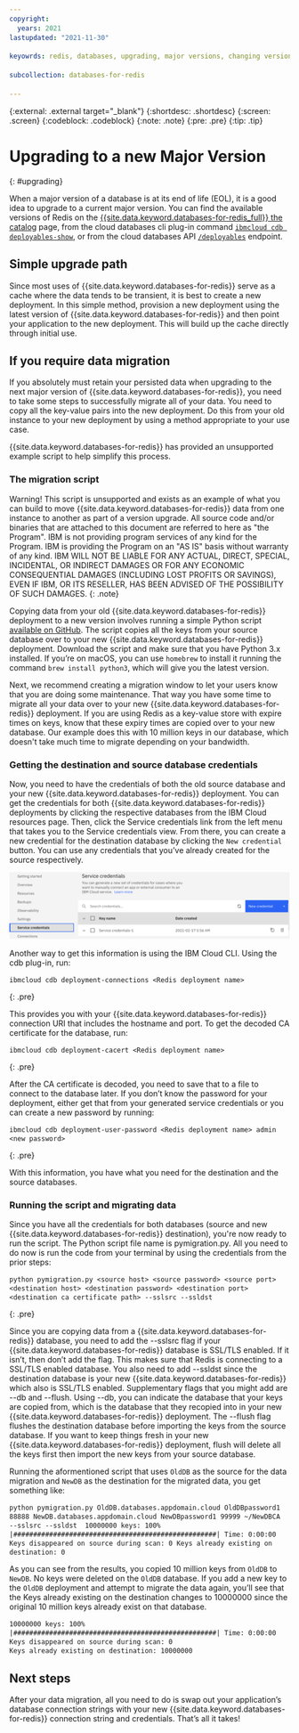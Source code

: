 ```yaml
---
copyright:
  years: 2021
lastupdated: "2021-11-30"

keyowrds: redis, databases, upgrading, major versions, changing versions

subcollection: databases-for-redis

---
```


{:external: .external target="_blank"}
{:shortdesc: .shortdesc}
{:screen: .screen}
{:codeblock: .codeblock}
{:note: .note}
{:pre: .pre}
{:tip: .tip}


# Upgrading to a new Major Version
{: #upgrading}

When a major version of a database is at its end of life (EOL), it is a good idea to upgrade to a current major version. You can find the available versions of Redis on the [{{site.data.keyword.databases-for-redis_full}} the catalog](https://cloud.ibm.com/catalog/databases-for-redis) page, from the cloud databases cli plug-in command [`ibmcloud cdb deployables-show`](/docs/databases-cli-plugin?topic=databases-cli-plugin-cdb-reference#deployables-show), or from the cloud databases API [`/deployables`](https://cloud.ibm.com/apidocs/cloud-databases-api#get-all-deployable-databases) endpoint.

## Simple upgrade path
Since most uses of {{site.data.keyword.databases-for-redis}} serve as a cache where the data tends to be transient, it is best to create a new deployment. In this simple method, provision a new deployment using the latest version of {{site.data.keyword.databases-for-redis}} and then point your application to the new deployment. This will build up the cache directly through initial use. 

## If you require data migration

If you absolutely must retain your persisted data when upgrading to the next major version of {{site.data.keyword.databases-for-redis}}, you need to take some steps to successfully migrate all of your data. You need to copy all the key-value pairs into the new deployment. Do this from your old instance to your new deployment by using a method appropriate to your use case.

{{site.data.keyword.databases-for-redis}} has provided an unsupported example script to help simplify this process. 

### The migration script

Warning! This script is unsupported and exists as an example of what you can build to move {{site.data.keyword.databases-for-redis}} data from one instance to another as part of a version upgrade. All source code and/or binaries that are attached to this document are referred to here as "the Program". IBM is not providing program services of any kind for the Program. IBM is providing the Program on an "AS IS" basis without warranty of any kind. IBM WILL NOT BE LIABLE FOR ANY ACTUAL, DIRECT, SPECIAL, INCIDENTAL, OR INDIRECT DAMAGES OR FOR ANY ECONOMIC CONSEQUENTIAL DAMAGES (INCLUDING LOST PROFITS OR SAVINGS), EVEN IF IBM, OR ITS RESELLER, HAS BEEN ADVISED OF THE POSSIBILITY OF SUCH DAMAGES.
{: .note}

Copying data from your old {{site.data.keyword.databases-for-redis}} deployment to a new version involves running a simple Python script [available on GitHub](https://github.com/IBM-Cloud/clouddatabases-migration-examples/blob/master/redis/redis_migration.py). The script copies all the keys from your source database over to your new {{site.data.keyword.databases-for-redis}} deployment. Download the script and make sure that you have Python 3.x installed. If you’re on macOS, you can use `homebrew` to install it running the command `brew install python3`, which will give you the latest version.

Next, we recommend creating a migration window to let your users know that you are doing some maintenance. That way you have some time to migrate all your data over to your new {{site.data.keyword.databases-for-redis}} deployment. If you are using Redis as a key-value store with expire times on keys, know that these expiry times are copied over to your new database. Our example does this with 10 million keys in our database, which doesn't take much time to migrate depending on your bandwidth.

### Getting the destination and source database credentials
Now, you need to have the credentials of both the old source database and your new {{site.data.keyword.databases-for-redis}} deployment. You can get the credentials for both {{site.data.keyword.databases-for-redis}} deployments by clicking the respective databases from the IBM Cloud resources page. Then, click the Service credentials link from the left menu that takes you to the Service credentials view. From there, you can create a new credential for the destination database by clicking the `New credential` button. You can use any credentials that you’ve already created for the source respectively.

![Service credentials view](images/service-credentials.png)

Another way to get this information is using the IBM Cloud CLI. Using the cdb plug-in, run:

```
ibmcloud cdb deployment-connections <Redis deployment name>
```
{: .pre}

This provides you with your {{site.data.keyword.databases-for-redis}} connection URI that includes the hostname and port. To get the decoded CA certificate for the database, run:
```
ibmcloud cdb deployment-cacert <Redis deployment name>
```
{: .pre}

After the CA certificate is decoded, you need to save that to a file to connect to the database later. If you don’t know the password for your deployment, either get that from your generated service credentials or you can create a new password by running:
```
ibmcloud cdb deployment-user-password <Redis deployment name> admin <new password>
```
{: .pre}

With this information, you have what you need for the destination and the source databases.

### Running the script and migrating data
Since you have all the credentials for both databases (source and new {{site.data.keyword.databases-for-redis}} destination), you're now ready to run the script. The Python script file name is pymigration.py. All you need to do now is run the code from your terminal by using the credentials from the prior steps:
```
python pymigration.py <source host> <source password> <source port>
<destination host> <destination password> <destination port>
<destination ca certificate path> --sslsrc --ssldst
```
{: .pre}

Since you are copying data from a {{site.data.keyword.databases-for-redis}} database, you need to add the --sslsrc flag if your {{site.data.keyword.databases-for-redis}} database is SSL/TLS enabled. If it isn’t, then don’t add the flag. This makes sure that Redis is connecting to a SSL/TLS enabled database. You also need to add --ssldst since the destination database is your new {{site.data.keyword.databases-for-redis}} which also is SSL/TLS enabled. Supplementary flags that you might add are --db and --flush. Using --db, you can indicate the database that your keys are copied from, which is the database that they recopied into in your new {{site.data.keyword.databases-for-redis}} deployment. The --flush flag flushes the destination database before importing the keys from the source database. If you want to keep things fresh in your new {{site.data.keyword.databases-for-redis}} deployment, flush will delete all the keys first then import the new keys from your source database.

Running the aformentioned script that uses `OldDB` as the source for the data migration and `NewDB` as the destination for the migrated data, you get something like:
```
python pymigration.py OldDB.databases.appdomain.cloud OldDBpassword1 88888 NewDB.databases.appdomain.cloud NewDBpassword1 99999 ~/NewDBCA  --sslsrc --ssldst  10000000 keys: 100% |###################################################| Time: 0:00:00 Keys disappeared on source during scan: 0 Keys already existing on destination: 0
```

As you can see from the results, you copied 10 million keys from `OldDB` to `NewDB`. No keys were deleted on the `OldDB` database. If you add a new key to the `OldDB` deployment and attempt to migrate the data again, you’ll see that the Keys already existing on the destination changes to 10000000 since the original 10 million keys already exist on that database.
```
10000000 keys: 100% |###################################################| Time: 0:00:00
Keys disappeared on source during scan: 0
Keys already existing on destination: 10000000
```

## Next steps
After your data migration, all you need to do is swap out your application’s database connection strings with your new {{site.data.keyword.databases-for-redis}} connection string and credentials. That’s all it takes!